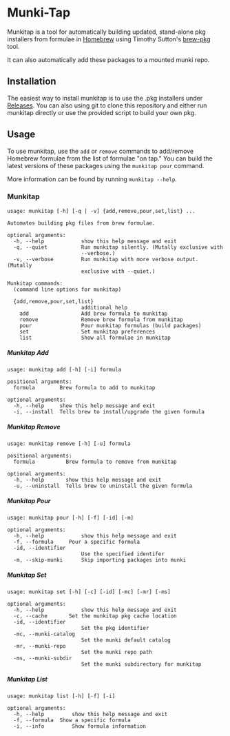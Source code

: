 # Munki-Tap

Munkitap is a tool for automatically building updated, stand-alone pkg installers from formulae in [Homebrew](https://github.com/Homebrew/brew) using Timothy Sutton's [brew-pkg](https://github.com/timsutton/brew-pkg) tool.

It can also automatically add these packages to a mounted munki repo.


## Installation

The easiest way to install munkitap is to use the .pkg installers under [Releases](https://github.com/jacobfgrant/munki-tap/releases). You can also using git to clone this repository and either run munkitap directly or use the provided script to build your own pkg.


## Usage

To use munkitap, use the `add` or `remove` commands to add/remove Homebrew formulae from the list of formulae "on tap." You can build the latest versions of these packages using the `munkitap pour` command.

More information can be found by running `munkitap --help`.


### Munkitap
```
usage: munkitap [-h] [-q | -v] {add,remove,pour,set,list} ...

Automates building pkg files from brew formulae.

optional arguments:
  -h, --help            show this help message and exit
  -q, --quiet           Run munkitap silently. (Mutally exclusive with
                        --verbose.)
  -v, --verbose         Run munkitap with more verbose output. (Mutally
                        exclusive with --quiet.)

Munkitap commands:
  (command line options for munkitap)

  {add,remove,pour,set,list}
                        additional help
    add                 Add brew formula to munkitap
    remove              Remove brew formula from munkitap
    pour                Pour munkitap formulas (build packages)
    set                 Set munkitap preferences
    list                Show all formulae in munkitap
```
    
##### Munkitap Add
```
usage: munkitap add [-h] [-i] formula

positional arguments:
  formula        Brew formula to add to munkitap

optional arguments:
  -h, --help     show this help message and exit
  -i, --install  Tells brew to install/upgrade the given formula
```


##### Munkitap Remove

```
usage: munkitap remove [-h] [-u] formula

positional arguments:
  formula          Brew formula to remove from munkitap

optional arguments:
  -h, --help       show this help message and exit
  -u, --uninstall  Tells brew to uninstall the given formula
```


##### Munkitap Pour

```
usage: munkitap pour [-h] [-f] [-id] [-m]

optional arguments:
  -h, --help            show this help message and exit
  -f, --formula     Pour a specific formula
  -id, --identifier 
                        Use the specified identifer
  -m, --skip-munki      Skip importing packages into munki
```


##### Munkitap Set

```
usage: munkitap set [-h] [-c] [-id] [-mc] [-mr] [-ms]

optional arguments:
  -h, --help            show this help message and exit
  -c, --cache       Set the munkitap pkg cache location
  -id, --identifier 
                        Set the pkg identifier
  -mc, --munki-catalog 
                        Set the munki default catalog
  -mr, --munki-repo 
                        Set the munki repo path
  -ms, --munki-subdir 
                        Set the munki subdirectory for munkitap
```


##### Munkitap List

```
usage: munkitap list [-h] [-f] [-i]

optional arguments:
  -h, --help         show this help message and exit
  -f, --formula  Show a specific formula
  -i, --info         Show formula information
```
